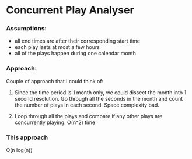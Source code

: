 # Concurrent Play Analyser

### Assumptions:
- all end times are after their corresponding start time
- each play lasts at most a few hours
- all of the plays happen during one calendar month

### Approach:

Couple of approach that I could think of:
1. Since the time period is 1 month only, we could dissect the month into
1 second resolution. Go through all the seconds in the month and count the number of 
plays in each second. Space complexity bad.

2. Loop through all the plays and compare if any other plays are concurrently playing. O(n^2) time

### This approach
O(n log(n))
